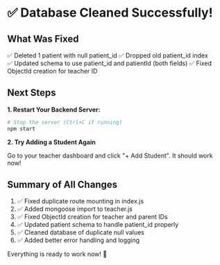 # ✅ Database Cleaned Successfully!

## What Was Fixed

✅ Deleted 1 patient with null patient_id
✅ Dropped old patient_id index  
✅ Updated schema to use patient_id and patientId (both fields)
✅ Fixed ObjectId creation for teacher ID

## Next Steps

**1. Restart Your Backend Server:**

```bash
# Stop the server (Ctrl+C if running)
npm start
```

**2. Try Adding a Student Again**

Go to your teacher dashboard and click "+ Add Student". It should work now!

## Summary of All Changes

1. ✅ Fixed duplicate route mounting in index.js
2. ✅ Added mongoose import to teacher.js
3. ✅ Fixed ObjectId creation for teacher and parent IDs
4. ✅ Updated patient schema to handle patient_id properly
5. ✅ Cleaned database of duplicate null values
6. ✅ Added better error handling and logging

Everything is ready to work now! 🎉


